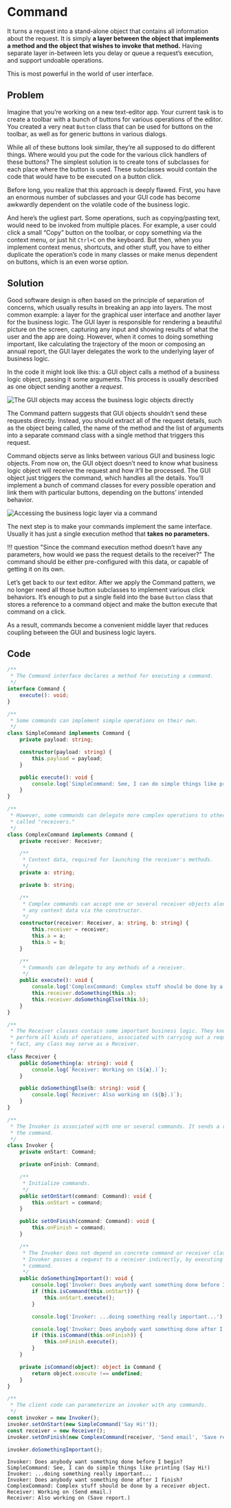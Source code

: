 # Command

It turns a request into a stand-alone object that contains all information about the request. It is simply **a layer between the object that implements a method and the object that wishes to invoke that method.** Having separate layer in-between lets you delay or queue a request’s execution, and support undoable operations.

This is most powerful in the world of user interface.

## Problem

Imagine that you’re working on a new text-editor app. Your current task is to create a toolbar with a bunch of buttons for various operations of the editor. You created a very neat `Button` class that can be used for buttons on the toolbar, as well as for generic buttons in various dialogs.

While all of these buttons look similar, they’re all supposed to do different things. Where would you put the code for the various click handlers of these buttons? The simplest solution is to create tons of subclasses for each place where the button is used. These subclasses would contain the code that would have to be executed on a button click.

Before long, you realize that this approach is deeply flawed. First, you have an enormous number of subclasses and your GUI code has become awkwardly dependent on the volatile code of the business logic.

And here’s the ugliest part. Some operations, such as copying/pasting text, would need to be invoked from multiple places. For example, a user could click a small “Copy” button on the toolbar, or copy something via the context menu, or just hit `Ctrl+C` on the keyboard. But then, when you implement context menus, shortcuts, and other stuff, you have to either duplicate the operation’s code in many classes or make menus dependent on buttons, which is an even worse option.

## Solution

Good software design is often based on the principle of separation of concerns, which usually results in breaking an app into layers. The most common example: a layer for the graphical user interface and another layer for the business logic. The GUI layer is responsible for rendering a beautiful picture on the screen, capturing any input and showing results of what the user and the app are doing. However, when it comes to doing something important, like calculating the trajectory of the moon or composing an annual report, the GUI layer delegates the work to the underlying layer of business logic.

In the code it might look like this: a GUI object calls a method of a business logic object, passing it some arguments. This process is usually described as one object sending another a _request_.

![The GUI objects may access the business logic objects directly](../assets/cmd-1.png)

The Command pattern suggests that GUI objects shouldn’t send these requests directly. Instead, you should extract all of the request details, such as the object being called, the name of the method and the list of arguments into a separate command class with a single method that triggers this request.

Command objects serve as links between various GUI and business logic objects. From now on, the GUI object doesn’t need to know what business logic object will receive the request and how it’ll be processed. The GUI object just triggers the command, which handles all the details. You’ll implement a bunch of command classes for every possible operation and link them with particular buttons, depending on the buttons’ intended behavior.

![Accessing the business logic layer via a command](../assets/cmd-2.png)

The next step is to make your commands implement the same interface. Usually it has just a single execution method that **takes no parameters.**

!!! question "Since the command execution method doesn’t have any parameters, how would we pass the request details to the receiver?"
    The command should be either pre-configured with this data, or capable of getting it on its own.

Let’s get back to our text editor. After we apply the Command pattern, we no longer need all those button subclasses to implement various click behaviors. It’s enough to put a single field into the base  `Button`  class that stores a reference to a command object and make the button execute that command on a click.

As a result, commands become a convenient middle layer that reduces coupling between the GUI and business logic layers.

## Code

```ts
/**
 * The Command interface declares a method for executing a command.
 */
interface Command {
    execute(): void;
}

/**
 * Some commands can implement simple operations on their own.
 */
class SimpleCommand implements Command {
    private payload: string;

    constructor(payload: string) {
        this.payload = payload;
    }

    public execute(): void {
        console.log(`SimpleCommand: See, I can do simple things like printing (${this.payload})`);
    }
}

/**
 * However, some commands can delegate more complex operations to other objects,
 * called "receivers."
 */
class ComplexCommand implements Command {
    private receiver: Receiver;

    /**
     * Context data, required for launching the receiver's methods.
     */
    private a: string;

    private b: string;

    /**
     * Complex commands can accept one or several receiver objects along with
     * any context data via the constructor.
     */
    constructor(receiver: Receiver, a: string, b: string) {
        this.receiver = receiver;
        this.a = a;
        this.b = b;
    }

    /**
     * Commands can delegate to any methods of a receiver.
     */
    public execute(): void {
        console.log('ComplexCommand: Complex stuff should be done by a receiver object.');
        this.receiver.doSomething(this.a);
        this.receiver.doSomethingElse(this.b);
    }
}

/**
 * The Receiver classes contain some important business logic. They know how to
 * perform all kinds of operations, associated with carrying out a request. In
 * fact, any class may serve as a Receiver.
 */
class Receiver {
    public doSomething(a: string): void {
        console.log(`Receiver: Working on (${a}.)`);
    }

    public doSomethingElse(b: string): void {
        console.log(`Receiver: Also working on (${b}.)`);
    }
}

/**
 * The Invoker is associated with one or several commands. It sends a request to
 * the command.
 */
class Invoker {
    private onStart: Command;

    private onFinish: Command;

    /**
     * Initialize commands.
     */
    public setOnStart(command: Command): void {
        this.onStart = command;
    }

    public setOnFinish(command: Command): void {
        this.onFinish = command;
    }

    /**
     * The Invoker does not depend on concrete command or receiver classes. The
     * Invoker passes a request to a receiver indirectly, by executing a
     * command.
     */
    public doSomethingImportant(): void {
        console.log('Invoker: Does anybody want something done before I begin?');
        if (this.isCommand(this.onStart)) {
            this.onStart.execute();
        }

        console.log('Invoker: ...doing something really important...');

        console.log('Invoker: Does anybody want something done after I finish?');
        if (this.isCommand(this.onFinish)) {
            this.onFinish.execute();
        }
    }

    private isCommand(object): object is Command {
        return object.execute !== undefined;
    }
}

/**
 * The client code can parameterize an invoker with any commands.
 */
const invoker = new Invoker();
invoker.setOnStart(new SimpleCommand('Say Hi!'));
const receiver = new Receiver();
invoker.setOnFinish(new ComplexCommand(receiver, 'Send email', 'Save report'));

invoker.doSomethingImportant();
```

```
Invoker: Does anybody want something done before I begin?
SimpleCommand: See, I can do simple things like printing (Say Hi!)
Invoker: ...doing something really important...
Invoker: Does anybody want something done after I finish?
ComplexCommand: Complex stuff should be done by a receiver object.
Receiver: Working on (Send email.)
Receiver: Also working on (Save report.)
```
